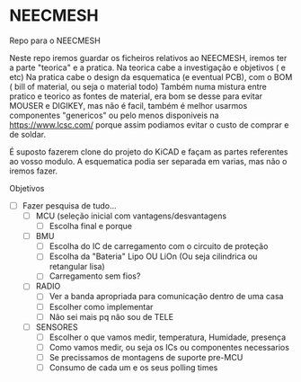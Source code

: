 # NEECMESH
Repo para o NEECMESH

Neste repo iremos guardar os ficheiros relativos ao NEECMESH, iremos ter a parte "teorica" e a pratica.
Na teorica cabe a investigação e objetivos ( e etc)
Na pratica cabe o design da esquematica (e eventual PCB), com o BOM ( bill of material, ou seja o material todo)
Também numa mistura entre pratico e teorico as fontes de material, era bom se desse para evitar MOUSER e DIGIKEY, mas não é facil, também é melhor usarmos componentes "genericos" ou pelo menos disponiveis na https://www.lcsc.com/ porque assim podiamos evitar o custo de comprar e de soldar.

É suposto fazerem clone do projeto do KiCAD e façam as partes referentes ao vosso modulo.
A esquematica podia ser separada em varias, mas não o iremos fazer.

Objetivos

- [ ] Fazer pesquisa de tudo...
  - [ ] MCU (seleção inicial com vantagens/desvantagens
    - [ ] Escolha final e porque
  - [ ] BMU
    - [ ] Escolha do IC de carregamento com o circuito de proteção
    - [ ] Escolha da "Bateria" Lipo OU LiOn (Ou seja cilindrica ou retangular lisa)
    - [ ] Carregamento sem fios?
  - [ ] RADIO
    - [ ] Ver a banda apropriada para comunicação dentro de uma casa
    - [ ] Escolher como implementar
    - [ ] Não sei mais pq não sou de TELE
  - [ ] SENSORES
    - [ ] Escolher o que vamos medir, temperatura, Humidade, presença
    - [ ] Como vamos medir, ou seja os ICs ou componentes necessarios
    - [ ] Se precissamos de montagens de suporte pre-MCU
    - [ ] Consumo de cada um e os seus polling times
